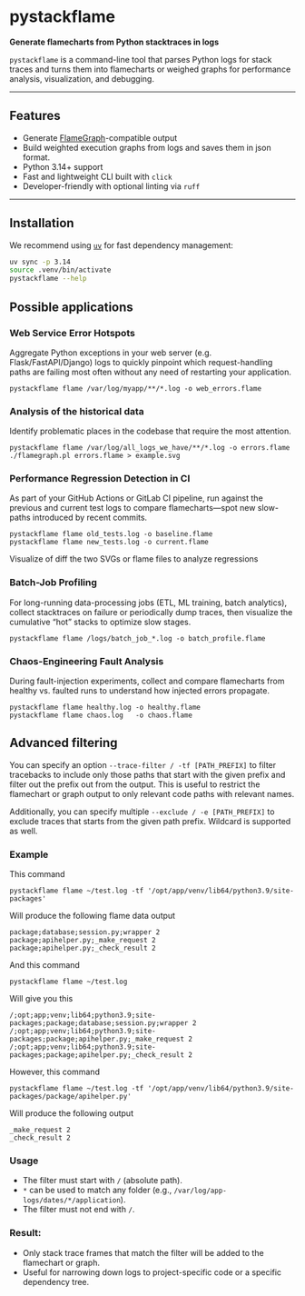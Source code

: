 # pystackflame

**Generate flamecharts from Python stacktraces in logs**

`pystackflame` is a command-line tool that parses Python logs for stack traces and turns them into flamecharts or weighed graphs for performance analysis, visualization, and debugging.

---

## Features

- Generate [FlameGraph](https://github.com/brendangregg/FlameGraph)-compatible output
- Build weighted execution graphs from logs and saves them in json format.
- Python 3.14+ support
- Fast and lightweight CLI built with `click`
- Developer-friendly with optional linting via `ruff`

---

## Installation

We recommend using [`uv`](https://github.com/astral-sh/uv) for fast dependency management:

```bash
uv sync -p 3.14
source .venv/bin/activate
pystackflame --help
```

## Possible applications

### Web Service Error Hotspots
Aggregate Python exceptions in your web server (e.g. Flask/FastAPI/Django) logs to quickly pinpoint which request-handling paths are failing most often without any need of restarting your application.
```shell 
pystackflame flame /var/log/myapp/**/*.log -o web_errors.flame
```
### Analysis of the historical data
Identify problematic places in the codebase that require the most attention.
```shell 
pystackflame flame /var/log/all_logs_we_have/**/*.log -o errors.flame
./flamegraph.pl errors.flame > example.svg
```

### Performance Regression Detection in CI
As part of your GitHub Actions or GitLab CI pipeline, run against the previous and current test logs to compare flamecharts—spot new slow-paths introduced by recent commits.
```shell
pystackflame flame old_tests.log -o baseline.flame
pystackflame flame new_tests.log -o current.flame
```
Visualize of diff the two SVGs or flame files to analyze regressions

### Batch-Job Profiling
For long-running data-processing jobs (ETL, ML training, batch analytics), collect stacktraces on failure or periodically dump traces, then visualize the cumulative “hot” stacks to optimize slow stages.
```shell
pystackflame flame /logs/batch_job_*.log -o batch_profile.flame
```

### Chaos-Engineering Fault Analysis
During fault-injection experiments, collect and compare flamecharts from healthy vs. faulted runs to understand how injected errors propagate.
```shell
pystackflame flame healthy.log -o healthy.flame
pystackflame flame chaos.log   -o chaos.flame
```

## Advanced filtering

You can specify an option 
`--trace-filter / -tf [PATH_PREFIX]`
to filter tracebacks to include only those paths that start with the given prefix and 
filter out the prefix out from the output. This is useful to restrict the flamechart or 
graph output to only relevant code paths with relevant names.

Additionally, you can specify multiple `--exclude / -e [PATH_PREFIX]` to exclude traces 
that starts from the given path prefix. Wildcard is supported as well.

### Example
This command 
```shell
pystackflame flame ~/test.log -tf '/opt/app/venv/lib64/python3.9/site-packages' 
```
Will produce the following flame data output
```
package;database;session.py;wrapper 2
package;apihelper.py;_make_request 2
package;apihelper.py;_check_result 2
```
And this command
```shell
pystackflame flame ~/test.log
```
Will give you this
```shell
/;opt;app;venv;lib64;python3.9;site-packages;package;database;session.py;wrapper 2
/;opt;app;venv;lib64;python3.9;site-packages;package;apihelper.py;_make_request 2
/;opt;app;venv;lib64;python3.9;site-packages;package;apihelper.py;_check_result 2
```
However, this command
```shell
pystackflame flame ~/test.log -tf '/opt/app/venv/lib64/python3.9/site-packages/package/apihelper.py' 
```
Will produce the following output
```shell
_make_request 2
_check_result 2
```


### Usage
- The filter must start with `/` (absolute path).
- `*` can be used to match any folder (e.g., `/var/log/app-logs/dates/*/application`).
- The filter must not end with `/`.

### Result:
- Only stack trace frames that match the filter will be added to the flamechart or graph.
- Useful for narrowing down logs to project-specific code or a specific dependency tree.
